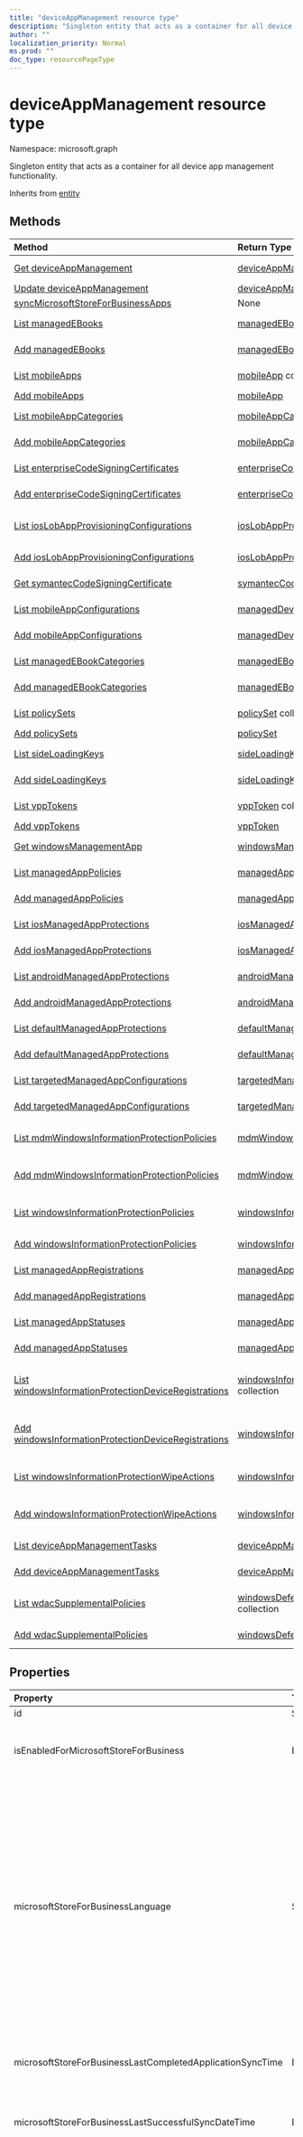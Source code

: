 ```yaml
---
title: "deviceAppManagement resource type"
description: "Singleton entity that acts as a container for all device app management functionality."
author: ""
localization_priority: Normal
ms.prod: ""
doc_type: resourcePageType
---
```


# deviceAppManagement resource type


Namespace: microsoft.graph

Singleton entity that acts as a container for all device app management functionality.


Inherits from [entity](../resources/entity.md)

## Methods
|Method|Return Type|Description|
|:---|:---|:---|
|[Get deviceAppManagement](../api/deviceappmanagement-get.md)|[deviceAppManagement](../resources/deviceappmanagement.md)|Read properties and relationships of the [deviceAppManagement](../resources/deviceappmanagement.md) object.|
|[Update deviceAppManagement](../api/deviceappmanagement-update.md)|[deviceAppManagement](../resources/deviceappmanagement.md)|Update the properties of a [deviceAppManagement](../resources/deviceappmanagement.md) object.|
|[syncMicrosoftStoreForBusinessApps](../api/deviceappmanagement-syncmicrosoftstoreforbusinessapps.md)|None||
|[List managedEBooks](../api/deviceappmanagement-list-managedebooks.md)|[managedEBook](../resources/managedebook.md) collection|Get the managedEBooks from the managedEBooks navigation property.|
|[Add managedEBooks](../api/deviceappmanagement-post-managedebooks.md)|[managedEBook](../resources/managedebook.md)|Add managedEBooks by posting to the managedEBooks collection.|
|[List mobileApps](../api/deviceappmanagement-list-mobileapps.md)|[mobileApp](../resources/mobileapp.md) collection|Get the mobileApps from the mobileApps navigation property.|
|[Add mobileApps](../api/deviceappmanagement-post-mobileapps.md)|[mobileApp](../resources/mobileapp.md)|Add mobileApps by posting to the mobileApps collection.|
|[List mobileAppCategories](../api/deviceappmanagement-list-mobileappcategories.md)|[mobileAppCategory](../resources/mobileappcategory.md) collection|Get the mobileAppCategories from the mobileAppCategories navigation property.|
|[Add mobileAppCategories](../api/deviceappmanagement-post-mobileappcategories.md)|[mobileAppCategory](../resources/mobileappcategory.md)|Add mobileAppCategories by posting to the mobileAppCategories collection.|
|[List enterpriseCodeSigningCertificates](../api/deviceappmanagement-list-enterprisecodesigningcertificates.md)|[enterpriseCodeSigningCertificate](../resources/enterprisecodesigningcertificate.md) collection|Get the enterpriseCodeSigningCertificates from the enterpriseCodeSigningCertificates navigation property.|
|[Add enterpriseCodeSigningCertificates](../api/deviceappmanagement-post-enterprisecodesigningcertificates.md)|[enterpriseCodeSigningCertificate](../resources/enterprisecodesigningcertificate.md)|Add enterpriseCodeSigningCertificates by posting to the enterpriseCodeSigningCertificates collection.|
|[List iosLobAppProvisioningConfigurations](../api/deviceappmanagement-list-ioslobappprovisioningconfigurations.md)|[iosLobAppProvisioningConfiguration](../resources/ioslobappprovisioningconfiguration.md) collection|Get the iosLobAppProvisioningConfigurations from the iosLobAppProvisioningConfigurations navigation property.|
|[Add iosLobAppProvisioningConfigurations](../api/deviceappmanagement-post-ioslobappprovisioningconfigurations.md)|[iosLobAppProvisioningConfiguration](../resources/ioslobappprovisioningconfiguration.md)|Add iosLobAppProvisioningConfigurations by posting to the iosLobAppProvisioningConfigurations collection.|
|[Get symantecCodeSigningCertificate](../api/symanteccodesigningcertificate-get.md)|[symantecCodeSigningCertificate](../resources/symanteccodesigningcertificate.md)|Read properties and relationships of the [symantecCodeSigningCertificate](../resources/symanteccodesigningcertificate.md) object.|
|[List mobileAppConfigurations](../api/deviceappmanagement-list-mobileappconfigurations.md)|[managedDeviceMobileAppConfiguration](../resources/manageddevicemobileappconfiguration.md) collection|Get the managedDeviceMobileAppConfigurations from the mobileAppConfigurations navigation property.|
|[Add mobileAppConfigurations](../api/deviceappmanagement-post-mobileappconfigurations.md)|[managedDeviceMobileAppConfiguration](../resources/manageddevicemobileappconfiguration.md)|Add mobileAppConfigurations by posting to the mobileAppConfigurations collection.|
|[List managedEBookCategories](../api/deviceappmanagement-list-managedebookcategories.md)|[managedEBookCategory](../resources/managedebookcategory.md) collection|Get the managedEBookCategories from the managedEBookCategories navigation property.|
|[Add managedEBookCategories](../api/deviceappmanagement-post-managedebookcategories.md)|[managedEBookCategory](../resources/managedebookcategory.md)|Add managedEBookCategories by posting to the managedEBookCategories collection.|
|[List policySets](../api/deviceappmanagement-list-policysets.md)|[policySet](../resources/policyset.md) collection|Get the policySets from the policySets navigation property.|
|[Add policySets](../api/deviceappmanagement-post-policysets.md)|[policySet](../resources/policyset.md)|Add policySets by posting to the policySets collection.|
|[List sideLoadingKeys](../api/deviceappmanagement-list-sideloadingkeys.md)|[sideLoadingKey](../resources/sideloadingkey.md) collection|Get the sideLoadingKeies from the sideLoadingKeys navigation property.|
|[Add sideLoadingKeys](../api/deviceappmanagement-post-sideloadingkeys.md)|[sideLoadingKey](../resources/sideloadingkey.md)|Add sideLoadingKeys by posting to the sideLoadingKeys collection.|
|[List vppTokens](../api/deviceappmanagement-list-vpptokens.md)|[vppToken](../resources/vpptoken.md) collection|Get the vppTokens from the vppTokens navigation property.|
|[Add vppTokens](../api/deviceappmanagement-post-vpptokens.md)|[vppToken](../resources/vpptoken.md)|Add vppTokens by posting to the vppTokens collection.|
|[Get windowsManagementApp](../api/windowsmanagementapp-get.md)|[windowsManagementApp](../resources/windowsmanagementapp.md)|Read properties and relationships of the [windowsManagementApp](../resources/windowsmanagementapp.md) object.|
|[List managedAppPolicies](../api/deviceappmanagement-list-managedapppolicies.md)|[managedAppPolicy](../resources/managedapppolicy.md) collection|Get the managedAppPolicies from the managedAppPolicies navigation property.|
|[Add managedAppPolicies](../api/deviceappmanagement-post-managedapppolicies.md)|[managedAppPolicy](../resources/managedapppolicy.md)|Add managedAppPolicies by posting to the managedAppPolicies collection.|
|[List iosManagedAppProtections](../api/deviceappmanagement-list-iosmanagedappprotections.md)|[iosManagedAppProtection](../resources/iosmanagedappprotection.md) collection|Get the iosManagedAppProtections from the iosManagedAppProtections navigation property.|
|[Add iosManagedAppProtections](../api/deviceappmanagement-post-iosmanagedappprotections.md)|[iosManagedAppProtection](../resources/iosmanagedappprotection.md)|Add iosManagedAppProtections by posting to the iosManagedAppProtections collection.|
|[List androidManagedAppProtections](../api/deviceappmanagement-list-androidmanagedappprotections.md)|[androidManagedAppProtection](../resources/androidmanagedappprotection.md) collection|Get the androidManagedAppProtections from the androidManagedAppProtections navigation property.|
|[Add androidManagedAppProtections](../api/deviceappmanagement-post-androidmanagedappprotections.md)|[androidManagedAppProtection](../resources/androidmanagedappprotection.md)|Add androidManagedAppProtections by posting to the androidManagedAppProtections collection.|
|[List defaultManagedAppProtections](../api/deviceappmanagement-list-defaultmanagedappprotections.md)|[defaultManagedAppProtection](../resources/defaultmanagedappprotection.md) collection|Get the defaultManagedAppProtections from the defaultManagedAppProtections navigation property.|
|[Add defaultManagedAppProtections](../api/deviceappmanagement-post-defaultmanagedappprotections.md)|[defaultManagedAppProtection](../resources/defaultmanagedappprotection.md)|Add defaultManagedAppProtections by posting to the defaultManagedAppProtections collection.|
|[List targetedManagedAppConfigurations](../api/deviceappmanagement-list-targetedmanagedappconfigurations.md)|[targetedManagedAppConfiguration](../resources/targetedmanagedappconfiguration.md) collection|Get the targetedManagedAppConfigurations from the targetedManagedAppConfigurations navigation property.|
|[Add targetedManagedAppConfigurations](../api/deviceappmanagement-post-targetedmanagedappconfigurations.md)|[targetedManagedAppConfiguration](../resources/targetedmanagedappconfiguration.md)|Add targetedManagedAppConfigurations by posting to the targetedManagedAppConfigurations collection.|
|[List mdmWindowsInformationProtectionPolicies](../api/deviceappmanagement-list-mdmwindowsinformationprotectionpolicies.md)|[mdmWindowsInformationProtectionPolicy](../resources/mdmwindowsinformationprotectionpolicy.md) collection|Get the mdmWindowsInformationProtectionPolicies from the mdmWindowsInformationProtectionPolicies navigation property.|
|[Add mdmWindowsInformationProtectionPolicies](../api/deviceappmanagement-post-mdmwindowsinformationprotectionpolicies.md)|[mdmWindowsInformationProtectionPolicy](../resources/mdmwindowsinformationprotectionpolicy.md)|Add mdmWindowsInformationProtectionPolicies by posting to the mdmWindowsInformationProtectionPolicies collection.|
|[List windowsInformationProtectionPolicies](../api/deviceappmanagement-list-windowsinformationprotectionpolicies.md)|[windowsInformationProtectionPolicy](../resources/windowsinformationprotectionpolicy.md) collection|Get the windowsInformationProtectionPolicies from the windowsInformationProtectionPolicies navigation property.|
|[Add windowsInformationProtectionPolicies](../api/deviceappmanagement-post-windowsinformationprotectionpolicies.md)|[windowsInformationProtectionPolicy](../resources/windowsinformationprotectionpolicy.md)|Add windowsInformationProtectionPolicies by posting to the windowsInformationProtectionPolicies collection.|
|[List managedAppRegistrations](../api/deviceappmanagement-list-managedappregistrations.md)|[managedAppRegistration](../resources/managedappregistration.md) collection|Get the managedAppRegistrations from the managedAppRegistrations navigation property.|
|[Add managedAppRegistrations](../api/deviceappmanagement-post-managedappregistrations.md)|[managedAppRegistration](../resources/managedappregistration.md)|Add managedAppRegistrations by posting to the managedAppRegistrations collection.|
|[List managedAppStatuses](../api/deviceappmanagement-list-managedappstatuses.md)|[managedAppStatus](../resources/managedappstatus.md) collection|Get the managedAppStatuses from the managedAppStatuses navigation property.|
|[Add managedAppStatuses](../api/deviceappmanagement-post-managedappstatuses.md)|[managedAppStatus](../resources/managedappstatus.md)|Add managedAppStatuses by posting to the managedAppStatuses collection.|
|[List windowsInformationProtectionDeviceRegistrations](../api/deviceappmanagement-list-windowsinformationprotectiondeviceregistrations.md)|[windowsInformationProtectionDeviceRegistration](../resources/windowsinformationprotectiondeviceregistration.md) collection|Get the windowsInformationProtectionDeviceRegistrations from the windowsInformationProtectionDeviceRegistrations navigation property.|
|[Add windowsInformationProtectionDeviceRegistrations](../api/deviceappmanagement-post-windowsinformationprotectiondeviceregistrations.md)|[windowsInformationProtectionDeviceRegistration](../resources/windowsinformationprotectiondeviceregistration.md)|Add windowsInformationProtectionDeviceRegistrations by posting to the windowsInformationProtectionDeviceRegistrations collection.|
|[List windowsInformationProtectionWipeActions](../api/deviceappmanagement-list-windowsinformationprotectionwipeactions.md)|[windowsInformationProtectionWipeAction](../resources/windowsinformationprotectionwipeaction.md) collection|Get the windowsInformationProtectionWipeActions from the windowsInformationProtectionWipeActions navigation property.|
|[Add windowsInformationProtectionWipeActions](../api/deviceappmanagement-post-windowsinformationprotectionwipeactions.md)|[windowsInformationProtectionWipeAction](../resources/windowsinformationprotectionwipeaction.md)|Add windowsInformationProtectionWipeActions by posting to the windowsInformationProtectionWipeActions collection.|
|[List deviceAppManagementTasks](../api/deviceappmanagement-list-deviceappmanagementtasks.md)|[deviceAppManagementTask](../resources/deviceappmanagementtask.md) collection|Get the deviceAppManagementTasks from the deviceAppManagementTasks navigation property.|
|[Add deviceAppManagementTasks](../api/deviceappmanagement-post-deviceappmanagementtasks.md)|[deviceAppManagementTask](../resources/deviceappmanagementtask.md)|Add deviceAppManagementTasks by posting to the deviceAppManagementTasks collection.|
|[List wdacSupplementalPolicies](../api/deviceappmanagement-list-wdacsupplementalpolicies.md)|[windowsDefenderApplicationControlSupplementalPolicy](../resources/windowsdefenderapplicationcontrolsupplementalpolicy.md) collection|Get the windowsDefenderApplicationControlSupplementalPolicies from the wdacSupplementalPolicies navigation property.|
|[Add wdacSupplementalPolicies](../api/deviceappmanagement-post-wdacsupplementalpolicies.md)|[windowsDefenderApplicationControlSupplementalPolicy](../resources/windowsdefenderapplicationcontrolsupplementalpolicy.md)|Add wdacSupplementalPolicies by posting to the wdacSupplementalPolicies collection.|

## Properties
|Property|Type|Description|
|:---|:---|:---|
|id|String| Inherited from [entity](../resources/entity.md)|
|isEnabledForMicrosoftStoreForBusiness|Boolean|Whether the account is enabled for syncing applications from the Microsoft Store for Business.|
|microsoftStoreForBusinessLanguage|String|The locale information used to sync applications from the Microsoft Store for Business. Cultures that are specific to a country/region. The names of these cultures follow RFC 4646 (Windows Vista and later). The format is <languagecode2>-<country/regioncode2>, where <languagecode2> is a lowercase two-letter code derived from ISO 639-1 and <country/regioncode2> is an uppercase two-letter code derived from ISO 3166. For example, en-US for English (United States) is a specific culture.|
|microsoftStoreForBusinessLastCompletedApplicationSyncTime|DateTimeOffset|The last time an application sync from the Microsoft Store for Business was completed.|
|microsoftStoreForBusinessLastSuccessfulSyncDateTime|DateTimeOffset|The last time the apps from the Microsoft Store for Business were synced successfully for the account.|
|microsoftStoreForBusinessPortalSelection|Enumeration|The end user portal information is used to sync applications from the Microsoft Store for Business to Intune Company Portal. There are three options to pick from \['Company portal only', 'Company portal and private store', 'Private store only'\]. Possible values are: `none`, `companyPortal`, `privateStore`.|

## Relationships
|Relationship|Type|Description|
|:---|:---|:---|
|androidManagedAppProtections|[androidManagedAppProtection](../resources/androidmanagedappprotection.md) collection|Android managed app policies.|
|defaultManagedAppProtections|[defaultManagedAppProtection](../resources/defaultmanagedappprotection.md) collection|Default managed app policies.|
|deviceAppManagementTasks|[deviceAppManagementTask](../resources/deviceappmanagementtask.md) collection|Device app management tasks.|
|enterpriseCodeSigningCertificates|[enterpriseCodeSigningCertificate](../resources/enterprisecodesigningcertificate.md) collection|The Windows Enterprise Code Signing Certificate.|
|iosLobAppProvisioningConfigurations|[iosLobAppProvisioningConfiguration](../resources/ioslobappprovisioningconfiguration.md) collection|The IOS Lob App Provisioning Configurations.|
|iosManagedAppProtections|[iosManagedAppProtection](../resources/iosmanagedappprotection.md) collection|iOS managed app policies.|
|managedAppPolicies|[managedAppPolicy](../resources/managedapppolicy.md) collection|Managed app policies.|
|managedAppRegistrations|[managedAppRegistration](../resources/managedappregistration.md) collection|The managed app registrations.|
|managedAppStatuses|[managedAppStatus](../resources/managedappstatus.md) collection|The managed app statuses.|
|managedEBookCategories|[managedEBookCategory](../resources/managedebookcategory.md) collection|The mobile eBook categories.|
|managedEBooks|[managedEBook](../resources/managedebook.md) collection|The Managed eBook.|
|mdmWindowsInformationProtectionPolicies|[mdmWindowsInformationProtectionPolicy](../resources/mdmwindowsinformationprotectionpolicy.md) collection|Windows information protection for apps running on devices which are MDM enrolled.|
|mobileAppCategories|[mobileAppCategory](../resources/mobileappcategory.md) collection|The mobile app categories.|
|mobileAppConfigurations|[managedDeviceMobileAppConfiguration](../resources/manageddevicemobileappconfiguration.md) collection|The Managed Device Mobile Application Configurations.|
|mobileApps|[mobileApp](../resources/mobileapp.md) collection|The mobile apps.|
|policySets|[policySet](../resources/policyset.md) collection|The PolicySet of Policies and Applications|
|sideLoadingKeys|[sideLoadingKey](../resources/sideloadingkey.md) collection|Side Loading Keys that are required for the Windows 8 and 8.1 Apps installation.|
|symantecCodeSigningCertificate|[symantecCodeSigningCertificate](../resources/symanteccodesigningcertificate.md)|The WinPhone Symantec Code Signing Certificate.|
|targetedManagedAppConfigurations|[targetedManagedAppConfiguration](../resources/targetedmanagedappconfiguration.md) collection|Targeted managed app configurations.|
|vppTokens|[vppToken](../resources/vpptoken.md) collection|List of Vpp tokens for this organization.|
|wdacSupplementalPolicies|[windowsDefenderApplicationControlSupplementalPolicy](../resources/windowsdefenderapplicationcontrolsupplementalpolicy.md) collection|The collection of Windows Defender Application Control Supplemental Policies.|
|windowsInformationProtectionDeviceRegistrations|[windowsInformationProtectionDeviceRegistration](../resources/windowsinformationprotectiondeviceregistration.md) collection|Windows information protection device registrations that are not MDM enrolled.|
|windowsInformationProtectionPolicies|[windowsInformationProtectionPolicy](../resources/windowsinformationprotectionpolicy.md) collection|Windows information protection for apps running on devices which are not MDM enrolled.|
|windowsInformationProtectionWipeActions|[windowsInformationProtectionWipeAction](../resources/windowsinformationprotectionwipeaction.md) collection|Windows information protection wipe actions.|
|windowsManagementApp|[windowsManagementApp](../resources/windowsmanagementapp.md)|Windows management app.|

## JSON representation
Here is a JSON representation of the resource.
<!-- {
  "blockType": "resource",
  "keyProperty": "id",
  "@odata.type": "microsoft.graph.deviceAppManagement",
  "baseType": "microsoft.graph.entity",
  "openType": false
}
-->
``` json
{
  "@odata.type": "#microsoft.graph.deviceAppManagement",
  "id": "String (identifier)",
  "microsoftStoreForBusinessLastSuccessfulSyncDateTime": "String (timestamp)",
  "isEnabledForMicrosoftStoreForBusiness": true,
  "microsoftStoreForBusinessLanguage": "String",
  "microsoftStoreForBusinessLastCompletedApplicationSyncTime": "String (timestamp)",
  "microsoftStoreForBusinessPortalSelection": "String"
}
```

